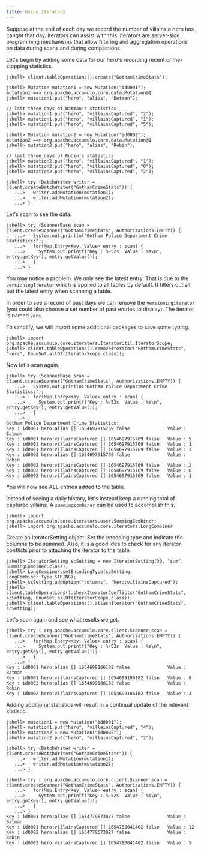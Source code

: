 ```yaml
---
title: Using Iterators
---
```


Suppose at the end of each day we record the number of villains a hero has caught that day. Iterators
can assist with this. Iterators are server-side programming mechanisms that allow filtering and
aggregation operations on data during scans and during compactions.

Let's begin by adding some data for our hero's recording recent crime-stopping statistics.

```commandlne
jshell> client.tableOperations().create("GothamCrimeStats");

jshell> Mutation mutation1 = new Mutation("id0001");
mutation1 ==> org.apache.accumulo.core.data.Mutation@1
jshell> mutation1.put("hero", "alias", "Batman");

// last three days of Batman's statistics
jshell> mutation1.put("hero", "villainsCaptured", "2");
jshell> mutation1.put("hero", "villainsCaptured", "1");
jshell> mutation1.put("hero", "villainsCaptured", "5");

jshell> Mutation mutation2 = new Mutation("id0002");
mutation2 ==> org.apache.accumulo.core.data.Mutation@1
jshell> mutation2.put("hero", "alias", "Robin");

// last three days of Robin's statistics
jshell> mutation2.put("hero", "villainsCaptured", "1");
jshell> mutation2.put("hero", "villainsCaptured", "0");
jshell> mutation2.put("hero", "villainsCaptured", "2");

jshell> try (BatchWriter writer = client.createBatchWriter("GothamCrimeStats")) {
   ...>   writer.addMutation(mutation1);
   ...>   writer.addMutation(mutation2);
   ...> }
```

Let's scan to see the data. 

```commandline
jshell> try (ScannerBase scan = client.createScanner("GothamCrimeStats", Authorizations.EMPTY)) {
   ...>   System.out.println("Gotham Police Department Crime Statistics:");
   ...>   for(Map.Entry<Key, Value> entry : scan) {
   ...>     System.out.printf("Key : %-52s  Value : %s\n", entry.getKey(), entry.getValue());
   ...>   }
   ...> }
```   

You may notice a problem. We only see the latest entry. That is due to the
`versioningIterator` which is applied to all tables by default. It filters out all but the latest entry
when scanning a table. 

In order to see a record of past days we can remove the `versioningiterator` (you could also choose
a set number of past entries to display). The iterator is named `vers`.

To simplify, we will import some additional packages to save some typing.

```commandline
jshell> import org.apache.accumulo.core.iterators.IteratorUtil.IteratorScope;
jshell> client.tableOperations().removeIterator("GothamCrimeStats", "vers", EnumSet.allOf(IteratorScope.class));
```

Now let's scan again.

```commandline
jshell> try (ScannerBase scan = client.createScanner("GothamCrimeStats", Authorizations.EMPTY)) {
   ...>   System.out.println("Gotham Police Department Crime Statistics:");
   ...>   for(Map.Entry<Key, Value> entry : scan) {
   ...>     System.out.printf("Key : %-52s  Value : %s\n", entry.getKey(), entry.getValue());
   ...>   }
   ...> }   
Gotham Police Department Crime Statistics:
Key : id0001 hero:alias [] 1654697915769 false              Value : Batman
Key : id0001 hero:villainsCaptured [] 1654697915769 false   Value : 5
Key : id0001 hero:villainsCaptured [] 1654697915769 false   Value : 1
Key : id0001 hero:villainsCaptured [] 1654697915769 false   Value : 2
Key : id0002 hero:alias [] 1654697915769 false              Value : Robin
Key : id0002 hero:villainsCaptured [] 1654697915769 false   Value : 2
Key : id0002 hero:villainsCaptured [] 1654697915769 false   Value : 0
Key : id0002 hero:villainsCaptured [] 1654697915769 false   Value : 1
```
 
You will now see ALL entries added to the table.

Instead of seeing a daily history, let's instead keep a running total of captured villains. 
A `summingcombiner` can be used to accomplish this.

```commandline
jshell> import org.apache.accumulo.core.iterators.user.SummingCombiner;
jshell> import org.apache.accumulo.core.iterators.LongCombiner
```

Create an IteratorSetting object. Set the encoding type and indicate the columns to be summed.
Also, it is a good idea to check for any iterator conflicts prior to attaching the iterator to the 
table.

```commandline
jshell> IteratorSetting scSetting = new IteratorSetting(30, "sum", SummingCombiner.class);
jshell> LongCombiner.setEncodingType(scSetting, LongCombiner.Type.STRING);
jshell> scSetting.addOption("columns", "hero:villainsCaptured");
jshell> client.tableOperations().checkIteratorConflicts("GothamCrimeStats", scSetting, EnumSet.allOf(IteratorScope.class));
jshell> client.tableOperations().attachIterator("GothamCrimeStats", scSetting);
```

Let's scan again and see what results we get.

```commandline
jshell> try ( org.apache.accumulo.core.client.Scanner scan = client.createScanner("GothamCrimeStats", Authorizations.EMPTY)) {
   ...>   for(Map.Entry<Key, Value> entry : scan) {
   ...>     System.out.printf("Key : %-52s  Value : %s\n", entry.getKey(), entry.getValue());
   ...>   }
   ...> }
Key : id0001 hero:alias [] 1654699186182 false              Value : Batman
Key : id0001 hero:villainsCaptured [] 1654699186182 false   Value : 8
Key : id0002 hero:alias [] 1654699186182 false              Value : Robin
Key : id0002 hero:villainsCaptured [] 1654699186182 false   Value : 3
```

Adding additional statistics will result in a continual update of the relevant statistic.

```commandline
jshell> mutation1 = new Mutation("id0001");
jshell> mutation1.put("hero", "villainsCaptured", "4");
jshell> mutation2 = new Mutation("id0002");
jshell> mutation2.put("hero", "villainsCaptured", "2");

jshell> try (BatchWriter writer = client.createBatchWriter("GothamCrimeStats")) {
   ...>   writer.addMutation(mutation1);
   ...>   writer.addMutation(mutation2);
   ...> }

jshell> try ( org.apache.accumulo.core.client.Scanner scan = client.createScanner("GothamCrimeStats", Authorizations.EMPTY)) {
   ...>   for(Map.Entry<Key, Value> entry : scan) {
   ...>     System.out.printf("Key : %-52s  Value : %s\n", entry.getKey(), entry.getValue());
   ...>   }
   ...> }
Key : id0001 hero:alias [] 1654779673027 false              Value : Batman
Key : id0001 hero:villainsCaptured [] 1654780041402 false   Value : 12
Key : id0002 hero:alias [] 1654779673027 false              Value : Robin
Key : id0002 hero:villainsCaptured [] 1654780041402 false   Value : 5
```

